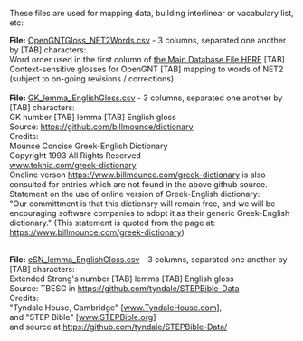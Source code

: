 These files are used for mapping data, building interlinear or vacabulary list, etc:

<b>File:</b> <a href='https://github.com/eliranwong/OpenGNT/blob/master/Glossary/OpenGNTGloss_NET2Words.csv'>OpenGNTGloss_NET2Words.csv</a> - 3 columns, separated one another by [TAB] characters:<br>
Word order used in the first column of <a href='https://github.com/eliranwong/OpenGNT/blob/master/OpenGNT.csv.zip'>the Main Database File HERE</a> [TAB] Context-sensitive glosses for OpenGNT [TAB] mapping to words of NET2<br>
(subject to on-going revisions / corrections)<br>
<br>
<b>File:</b> <a href='https://github.com/eliranwong/OpenGNT/blob/master/Glossary/GK_lemma_EnglishGloss.csv'>GK_lemma_EnglishGloss.csv</a> - 3 columns, separated one another by [TAB] characters:<br>
GK number [TAB] lemma [TAB] English gloss<br>
Source: <a href='https://github.com/billmounce/dictionary'>https://github.com/billmounce/dictionary</a><br>
Credits:<br>
Mounce Concise Greek-English Dictionary<br>
Copyright 1993 All Rights Reserved<br>
www.teknia.com/greek-dictionary<br>
Oneline verson <a href='https://www.billmounce.com/greek-dictionary'>https://www.billmounce.com/greek-dictionary</a> is also consulted for entries which are not found in the above github source.<br>
Statement on the use of online version of Greek-English dictionary:<br>
"Our committment is that this dictionary will remain free, and we will be encouraging software companies to adopt it as their generic Greek-English dictionary." (This statement is quoted from the page at: <a href='https://www.billmounce.com/greek-dictionary'>https://www.billmounce.com/greek-dictionary</a>)<br><br>


<b>File:</b> <a href='https://github.com/eliranwong/OpenGNT/blob/master/Glossary/SN_lemma_EnglishGloss.csv'>eSN_lemma_EnglishGloss.csv</a> - 3 columns, separated one another by [TAB] characters:<br>
Extended Strong's number [TAB] lemma [TAB] English gloss<br>
Source: TBESG in <a href='https://github.com/tyndale/STEPBible-Data' target='_blank'>https://github.com/tyndale/STEPBible-Data</a><br>
Credits:<br>
"Tyndale House, Cambridge" [<a href='www.TyndaleHouse.com' target='_blank'>www.TyndaleHouse.com</a>],<br>
and "STEP Bible" [<a href='www.STEPBible.org' target='_blank'>www.STEPBible.org</a>]<br>
and source at <a href='https://github.com/tyndale/STEPBible-Data' target='_blank'>https://github.com/tyndale/STEPBible-Data/</a>
